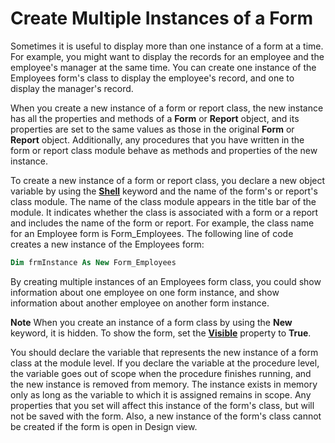 
# Create Multiple Instances of a Form

Sometimes it is useful to display more than one instance of a form at a time. For example, you might want to display the records for an employee and the employee's manager at the same time. You can create one instance of the Employees form's class to display the employee's record, and one to display the manager's record.

When you create a new instance of a form or report class, the new instance has all the properties and methods of a  **Form** or **Report** object, and its properties are set to the same values as those in the original **Form** or **Report** object. Additionally, any procedures that you have written in the form or report class module behave as methods and properties of the new instance.

To create a new instance of a form or report class, you declare a new object variable by using the  **[Shell](http://msdn.microsoft.com/library/033bffb0-540f-2c17-2aed-d25d10bedd8c%28Office.15%29.aspx)** keyword and the name of the form's or report's class module. The name of the class module appears in the title bar of the module. It indicates whether the class is associated with a form or a report and includes the name of the form or report. For example, the class name for an Employee form is Form_Employees. The following line of code creates a new instance of the Employees form:




```vb
Dim frmInstance As New Form_Employees 

```

By creating multiple instances of an Employees form class, you could show information about one employee on one form instance, and show information about another employee on another form instance. 

 **Note**  When you create an instance of a form class by using the  **New** keyword, it is hidden. To show the form, set the **[Visible](85567666-297A-3380-2D08-864D44B637A1.md)** property to **True**.

You should declare the variable that represents the new instance of a form class at the module level. If you declare the variable at the procedure level, the variable goes out of scope when the procedure finishes running, and the new instance is removed from memory. The instance exists in memory only as long as the variable to which it is assigned remains in scope.
Any properties that you set will affect this instance of the form's class, but will not be saved with the form. Also, a new instance of the form's class cannot be created if the form is open in Design view.
